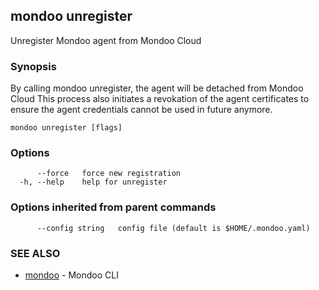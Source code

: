 ## mondoo unregister

Unregister Mondoo agent from Mondoo Cloud

### Synopsis


By calling mondoo unregister, the agent will be detached from Mondoo Cloud
This process also initiates a revokation of the agent certificates to ensure
the agent credentials cannot be used in future anymore.


```
mondoo unregister [flags]
```

### Options

```
      --force   force new registration
  -h, --help    help for unregister
```

### Options inherited from parent commands

```
      --config string   config file (default is $HOME/.mondoo.yaml)
```

### SEE ALSO

* [mondoo](mondoo.md)	 - Mondoo CLI
